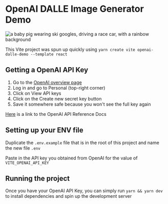 # OpenAI DALLE Image Generator Demo

![a baby pig wearing ski googles, driving a race car, with a rainbow background](https://res.cloudinary.com/decisionarydemo/image/upload/v1668182731/img-04b7MVwlE89CcfXojSedEBue_pzxihl.png)

This Vite project was spun up quickly using `yarn create vite openai-dalle-demo --template react`

## Getting a OpenAI API Key

1. Go to the [OpenAI overview page](https://beta.openai.com/)
2. Log in and go to Personal (top-right corner)
3. Click on View API keys
4. Click on the Create new secret key button
5. Save it somewhere safe because you won't see the full key again

[Here](https://beta.openai.com/docs/api-reference) is a link to the OpenAI API Reference Docs

## Setting up your ENV file

Duplicate the `.env.example` file that is in the root of this project and name the new file `.env`

Paste in the API key you obtained from OpenAI for the value of `VITE_OPENAI_API_KEY`


## Running the project

Once you have your OpenAI API Key, you can simply run `yarn && yarn dev` to install dependencies and spin up the development server

